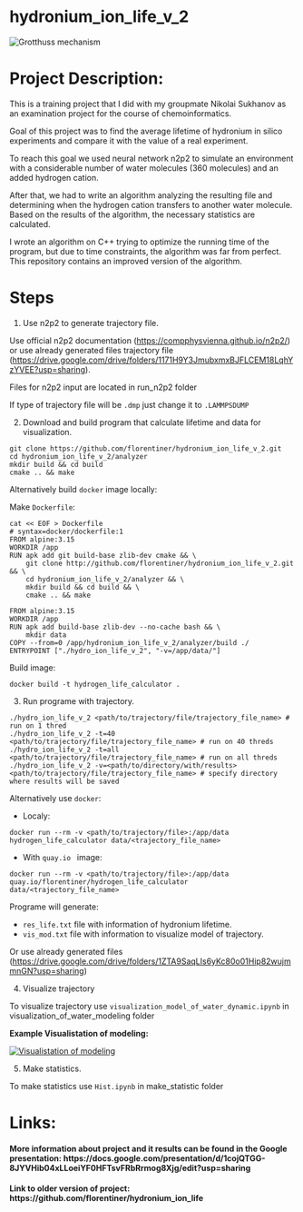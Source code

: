 # hydronium_ion_life_v_2

![Grotthuss mechanism](https://upload.wikimedia.org/wikipedia/commons/d/d3/Proton_Zundel.gif)

# Project Description:

This is a training project that I did with my groupmate Nikolai Sukhanov as an examination project for the course of chemoinformatics.

Goal of this project was to find the average lifetime of hydronium in silico experiments and compare it with the value of a real experiment. 

To reach this goal we used neural network n2p2 to simulate an environment with a considerable number of water molecules (360 molecules) and an added hydrogen cation.

After that, we had to write an algorithm analyzing the resulting file and determining when the hydrogen cation transfers to another water molecule. Based on the results of the algorithm, the necessary statistics are calculated. 

I wrote an algorithm on C++ trying to optimize the running time of the program, but due to time constraints, the algorithm was far from perfect. This repository contains an improved version of the algorithm.

# Steps

1. Use n2p2 to generate trajectory file. 

Use official n2p2 documentation (https://compphysvienna.github.io/n2p2/) or use already generated files trajectory file (https://drive.google.com/drive/folders/1171H9Y3JmubxmxBJFLCEM18LqhYzYVEE?usp=sharing).

Files for n2p2 input are located in run_n2p2 folder

If type of trajectory file will be ```.dmp``` just change it to ```.LAMMPSDUMP```

2. Download and build program that calculate lifetime and data for visualization.

```
git clone https://github.com/florentiner/hydronium_ion_life_v_2.git
cd hydronium_ion_life_v_2/analyzer
mkdir build && cd build
cmake .. && make
```

Alternatively build ```docker``` image locally:

Make ```Dockerfile```:

```
cat << EOF > Dockerfile  
# syntax=docker/dockerfile:1
FROM alpine:3.15
WORKDIR /app
RUN apk add git build-base zlib-dev cmake && \
    git clone http://github.com/florentiner/hydronium_ion_life_v_2.git && \
    cd hydronium_ion_life_v_2/analyzer && \
    mkdir build && cd build && \
    cmake .. && make

FROM alpine:3.15
WORKDIR /app 
RUN apk add build-base zlib-dev --no-cache bash && \
    mkdir data
COPY --from=0 /app/hydronium_ion_life_v_2/analyzer/build ./
ENTRYPOINT ["./hydro_ion_life_v_2", "-v=/app/data/"]
```

Build image:

```
docker build -t hydrogen_life_calculator .
```


3. Run programe with trajectory.

```
./hydro_ion_life_v_2 <path/to/trajectory/file/trajectory_file_name> # run on 1 thred
./hydro_ion_life_v_2 -t=40 <path/to/trajectory/file/trajectory_file_name> # run on 40 threds
./hydro_ion_life_v_2 -t=all <path/to/trajectory/file/trajectory_file_name> # run on all threds
./hydro_ion_life_v_2 -v=<path/to/directory/with/results> <path/to/trajectory/file/trajectory_file_name> # specify directory where results will be saved
```

Alternatively use ```docker```:

 * Localy:

```
docker run --rm -v <path/to/trajectory/file>:/app/data hydrogen_life_calculator data/<trajectory_file_name>
```

 * With ```quay.io ``` image:

```
docker run --rm -v <path/to/trajectory/file>:/app/data quay.io/florentiner/hydrogen_life_calculator data/<trajectory_file_name>
```

Programe will generate:

* ```res_life.txt``` file with information of hydronium lifetime.
* ```vis_mod.txt``` file with information to visualize model of trajectory.

Or use already generated files (https://drive.google.com/drive/folders/1ZTA9SaqLIs6yKc80o01Hip82wujmmnGN?usp=sharing)

4. Visualize trajectory

To visualize trajectory use ```visualization_model_of_water_dynamic.ipynb``` in visualization_of_water_modeling folder

**Example Visualistation of modeling:**

[![Visualistation of modeling](https://img.youtube.com/vi/L8atFMG-Ka0/0.jpg)](https://youtu.be/L8atFMG-Ka0)

5. Make statistics.

To make statistics use ```Hist.ipynb``` in make_statistic folder

# Links:

<h4> More information about project and it results can be found in the Google presentation: https://docs.google.com/presentation/d/1cojQTGG-8JYVHib04xLLoeiYF0HFTsvFRbRrmog8Xjg/edit?usp=sharing </h4>

<h4> Link to older version of project: https://github.com/florentiner/hydronium_ion_life </h4>
